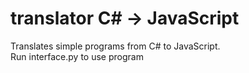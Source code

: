 # translator C# -> JavaScript
Translates simple programs from C# to JavaScript. <br>
Run interface.py to use program
